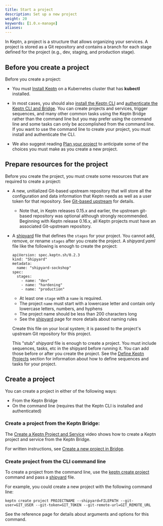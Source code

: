 ```yaml
---
title: Start a project
description: Set up a new project
weight: 20
keywords: [1.0.x-manage]
aliases:
---
```


In Keptn, a project is a structure that allows organizing your services.
A project is stored as a Git repository and contains a branch
for each stage defined for the project
(e.g., dev, staging, and production stage).

## Before you create a project

Before you create a project:

* You must [Install Keptn](../../../install/helm-install)
  on a Kubernetes cluster that has **kubectl** installed.

* In most cases, you should also [install the Keptn CLI](../../../install/cli-install)
  and [authenticate the Keptn CLI and Bridge](../../../install/authenticate-cli-bridge).
  You can create projects and services, trigger sequences, and many other common tasks
  using the Keptn Bridge rather than the command line
  but you may prefer using the command line
  and some tasks can only be accomplished from the command line.
  If you want to use the command line to create your project,
  you must install and authenticate the CLI.

* We also suggest reading [Plan your project](../plan)
  to anticipate some of the choices you must make as you create a new project.

## Prepare resources for the project

Before you create the project, you must create some resources
that are required to create a project:

* A new, unitialized Git-based upstream repository that will store
all the configuration and data information that Keptn needs
as well as a user token for that repository.
See [Git-based upstream](../git_upstream) for details.

  * Note that, in Keptn releases 0.15.x and earlier, the upstream git-based repository was optional
  although strongly recommended.
  Beginning with Keptn release 0.16.x, all Keptn projects must have an associated Git-upstream repository.

* A [shipyard](../../reference/files/shipyard) file
  that defines the `stages` for your project.
  You cannot add, remove, or rename `stages` after you create the project.
  A *shipyard.yaml* file like the following is enough to create the project:

  ```
  apiVersion: spec.keptn.sh/0.2.3
  kind: "Shipyard"
  metadata:
    name: "shipyard-sockshop"
  spec:
    stages:
      - name: "dev"
      - name: "hardening"
      - name: "production"
  ```

  * At least one `stage` with a `name` is required.
  * The project `name` must start with a lowercase letter
    and contain only lowercase letters, numbers, and hyphens
  * The project name should be less than 200 characters long
  * See the [shipyard](../../reference/files/shipyard) page
    for more details about naming rules

  Create this file on your local system;
  it is passed to the project's upstream Git repository for this project.

  This "stub" *shipyard* file is enough to create a project.
  You must include sequences, tasks, etc in the shipyard before running it.
  You can add those before or after you create the project.
  See the [Define Keptn Projects](../../define) section for information
  about how to define sequences and tasks for your project.

## Create a project

You can create a project in either of the following ways:

* From the Keptn Bridge
* On the command line (requires that the Keptn CLI is installed and authenticated)

### Create a project from the Keptn Bridge:

The [Create a Keptn Project and Service](https://www.youtube.com/watch?v=W4YzlUawFkU) video
shows how to create a Keptn project and service from the Keptn Bridge.

For written instructions, see
[Create a new project in Bridge](../../bridge/manage_projects/#create-a-new-project-in-bridge).

### Create project from the CLI command line

To create a project from the command line,
use the [keptn create project](../../reference/cli/commands/keptn_create_project) command
and pass a [shipyard](../../reference/files/shipyard) file.

For example, you could create a new project with the following command line:
  ```
  keptn create project PROJECTNAME --shipyard=FILEPATH --git-user=GIT_USER --git-token=GIT_TOKEN --git-remote-url=GIT_REMOTE_URL
  ```

See the reference page for details about arguments and options for this command.

